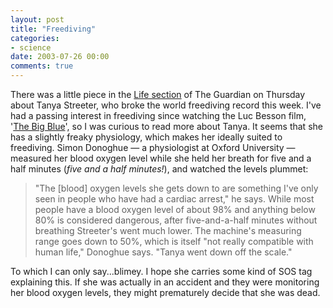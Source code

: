 ```yaml
---
layout: post
title: "Freediving"
categories:
- science
date: 2003-07-26 00:00
comments: true
---
```


<p>There was a little piece in the <a href="http://www.guardian.co.uk/life/thisweek/story/0,12977,1004389,00.html">Life section</a> of The Guardian on Thursday about Tanya Streeter, who broke the world freediving record this week. I've had a passing interest in freediving since watching the Luc Besson film, '<a href="http://www.boxoff.com/scripts/fiw.dll?GetReview?&where=ID&terms=4977" title="Box Office magazine">The Big Blue</a>', so I was curious to read more about Tanya. It seems that she has a slightly freaky physiology, which makes her ideally suited to freediving. Simon Donoghue &mdash; a physiologist at Oxford University &mdash; measured her blood oxygen level while she held her breath for five and a half minutes (<em>five and a half minutes!</em>), and watched the levels plummet:</p>

<blockquote><p>"The [blood] oxygen levels she gets down to are something I've only seen in people who have had a cardiac arrest," he says. While most people have a blood oxygen level of about 98% and anything below 80% is considered dangerous, after five-and-a-half minutes without breathing Streeter's went much lower. The machine's measuring range goes down to 50%, which is itself "not really compatible with human life," Donoghue says. "Tanya went down off the scale."</p></blockquote>

<p>To which I can only say...blimey. I hope she carries some kind of SOS tag explaining this. If she was actually in an accident and they were monitoring her blood oxygen levels, they might prematurely decide that she was dead.</p>


